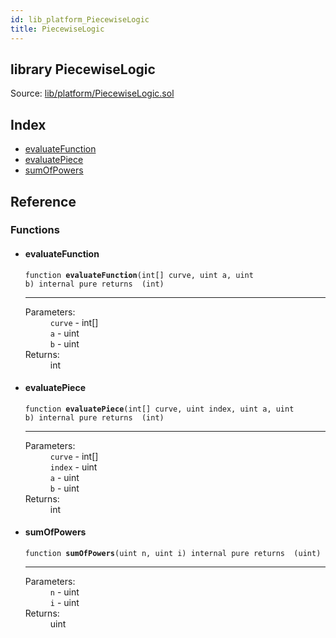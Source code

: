 ```yaml
---
id: lib_platform_PiecewiseLogic
title: PiecewiseLogic
---
```


<div class="contract-doc"><div class="contract"><h2 class="contract-header"><span class="contract-kind">library</span> PiecewiseLogic</h2><div class="source">Source: <a href="git+https://github.com/zapproject/ZapContracts/blob/v0.0.1/contracts/lib/platform/PiecewiseLogic.sol" target="_blank">lib/platform/PiecewiseLogic.sol</a></div></div><div class="index"><h2>Index</h2><ul><li><a href="lib_platform_PiecewiseLogic.html#evaluateFunction">evaluateFunction</a></li><li><a href="lib_platform_PiecewiseLogic.html#evaluatePiece">evaluatePiece</a></li><li><a href="lib_platform_PiecewiseLogic.html#sumOfPowers">sumOfPowers</a></li></ul></div><div class="reference"><h2>Reference</h2><div class="functions"><h3>Functions</h3><ul><li><div class="item function"><span id="evaluateFunction" class="anchor-marker"></span><h4 class="name">evaluateFunction</h4><div class="body"><code class="signature">function <strong>evaluateFunction</strong><span>(int[] curve, uint a, uint b) </span><span>internal </span><span>pure </span><span>returns  (int) </span></code><hr/><dl><dt><span class="label-parameters">Parameters:</span></dt><dd><div><code>curve</code> - int[]</div><div><code>a</code> - uint</div><div><code>b</code> - uint</div></dd><dt><span class="label-return">Returns:</span></dt><dd>int</dd></dl></div></div></li><li><div class="item function"><span id="evaluatePiece" class="anchor-marker"></span><h4 class="name">evaluatePiece</h4><div class="body"><code class="signature">function <strong>evaluatePiece</strong><span>(int[] curve, uint index, uint a, uint b) </span><span>internal </span><span>pure </span><span>returns  (int) </span></code><hr/><dl><dt><span class="label-parameters">Parameters:</span></dt><dd><div><code>curve</code> - int[]</div><div><code>index</code> - uint</div><div><code>a</code> - uint</div><div><code>b</code> - uint</div></dd><dt><span class="label-return">Returns:</span></dt><dd>int</dd></dl></div></div></li><li><div class="item function"><span id="sumOfPowers" class="anchor-marker"></span><h4 class="name">sumOfPowers</h4><div class="body"><code class="signature">function <strong>sumOfPowers</strong><span>(uint n, uint i) </span><span>internal </span><span>pure </span><span>returns  (uint) </span></code><hr/><dl><dt><span class="label-parameters">Parameters:</span></dt><dd><div><code>n</code> - uint</div><div><code>i</code> - uint</div></dd><dt><span class="label-return">Returns:</span></dt><dd>uint</dd></dl></div></div></li></ul></div></div></div>
